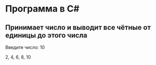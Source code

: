 # Программа в C#

## Принимает число и выводит все чётные от единицы до этого числа

Введите число: 10

2, 4, 6, 8, 10